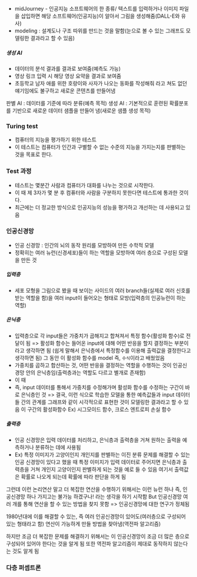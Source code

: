 
- midJourney - 인공지능 소프트웨어의 한 종류/ 텍스트를 입력하거나 이미지 파일을 삽입하면 해당 소프트웨어(인공지능)이 알아서 그림을 생성해줌(DALL-E와 유사)
- modeling : 설계도나 구조 따위를 만드는 것을 말함(눈으로 볼 수 있는 그래프도 모델링한 결과라고 할 수 있음)

##### 생성 AI
- 데이터의 분석 결과를 결과로 보여줌(예측도 가능)
- 영상 링크 입력 시 해당 영상 요약을 결과로 보여줌
- 초등학교 남자 애를 위한 호랑이와 사자가 나오는 동화를 작성해줘 라고 쳐도 없던 얘기임에도 불구하고 새로운 콘텐츠를 만들어냄

판별 AI : 데이터를 기준에 따라 분류(예측 목적)
생성 AI : 기본적으로 훈련된 확률분포를 기반으로 새로운 데이터 샘플을 만들어 냄(새로운 샘플 생성 목적)





### Turing test
- 컴퓨터의 지능을 평가하기 위한 테스트
- 이 테스트는 컴퓨터가 인간과 구별할 수 없는 수준의 지능을 가지는지를 판별하는 것을 목표로 한다.

### Test 과정
- 테스트는 몇분간 사람과 컴퓨터가 대화를 나누는 것으로 시작한다.
- 이 때 제 3자가 몇 분 후 컴퓨터와 사람을 구분하지 못한다면 테스트에 통과한 것이다.
- 최근에는 더 정교한 방식으로 인공지능의 성능을 평가하고 개선하는 데 사용되고 있음





### 인공신경망
- 인공 신경망 : 인간의 뇌의 동작 원리를 모방하여 만든 수학적 모델
- 정확히는 여러 뉴런(신경세포)들이 하는 역할을 모방하여 여러 층으로 구성된 모델을 만든 것

##### 입력층
- 세포 모형을 그림으로 봤을 때 보이는 사이드의 여러 branch들(실제로 여러 신호를 받는 역할을 함)을 여러 input이 들어오는 형태로 모방(입력층의 인공뉴런이 하는 역할)

##### 은닉층
- 입력층으로 각 input들은 가중치가 곱해지고 합쳐져서 특정 함수(활성화 함수)로 전달이 됨 
=> 활성화 함수는 들어온 input에 대해 어떤 반응을 할지 결정하는 부분이라고 생각하면 됨
(쉽게 말해서 은닉층에서 특정함수를 이용해 출력값을 결정한다고 생각하면 됨) 
그 동안 이 활성화 함수를 model 즉, `수식`이라고 배웠었음
- 가중치를 곱하고 합산하는 것, 어떤 반응을 결정하는 역할을 수행하는 것이 인공신경망 안의 은닉층임(출력층과는 역할도 다르고 별개로 존재함)
- 이 때
- 즉, input 데이터를 통해서 가중치를 수정해가며 활성화 함수를 수정하는 구간이 바로 은닉층인 것 => 결국, 이런 식으로 학습한 모델을 통한 예측값들과 input 데이터들 간의 관계를 그래프와 같이 시각적으로 표현한 것이 모델링한 결과라고 할 수 있음 
이 구간의 활성화함수 Ex) 시그모이드 함수, 크로스 엔트로피 손실 함수

##### 출력층



- 인공 신경망은 입력 데이터를 처리하고, 은닉층과 출력층을 거쳐 원하는 출력을 예측하거나 분류하는 데에 사용됨
- Ex) 특정 이미지가 고양이인지 개인지를 판별하는 이진 분류 문제를 해결할 수 있는 인공 신경망이 있다고 했을 때 특정 이미지가 입력 데이터로 주어지면 은닉층과 출력층을 거쳐 개인지 고양이인지 판별하게 되는 것을 예로 들 수 있음
여기서 출력값은 확률로 나오게 되는데 확률에 따라 판단을 하게 됨

그런데 이런 논리연산 말고 더 복잡한 연산을 수행하기 위해서는 이런 뉴런 하나 즉, 인공신경망 하나 가지고는 불가능 하겠구나! 라는 생각을 하기 시작함 But 인공신경망 여러 개를 통해 연산을 할 수 있는 방법을 찾지 못함 => 인공신경망에 대한 연구가 정체됨

1980년대에 이를 해결할 수 있는, 즉 여러 인공신경망이 있어도(여러층으로 구성되어 있는 형태라고 함) 연산이 가능하게 만들 방법을 찾아냄(역전파 알고리즘)

하지만 조금 더 복잡한 문제를 해결하기 위해서는 이 인공신경망이 조금 더 많은 층으로 구성되어 있어야 한다는 것을 알게 됨 또한 역전파 알고리즘이 제대로 동작하지 않는다는 것도 알게 됨

### 다층 퍼셉트론





